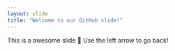```yaml
---
layout: slide
title: "Welcome to our GitHub slide!"
---
```

This is a awesome slide 🎉
Use the left arrow to go back!
